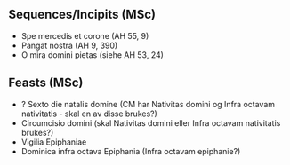 ## Sequences/Incipits (MSc)
- Spe mercedis et corone (AH 55, 9)
- Pangat nostra (AH 9, 390)
- O mira domini pietas (siehe AH 53, 24)


## Feasts (MSc)
- ? Sexto die natalis domine (CM har Nativitas domini og Infra octavam nativitatis - skal en av disse brukes?)
- Circumcisio domini (skal Nativitas domini eller Infra octavam nativitatis brukes?)
- Vigilia Epiphaniae
- Dominica infra octava Epiphania (Infra octavam epiphanie?)
